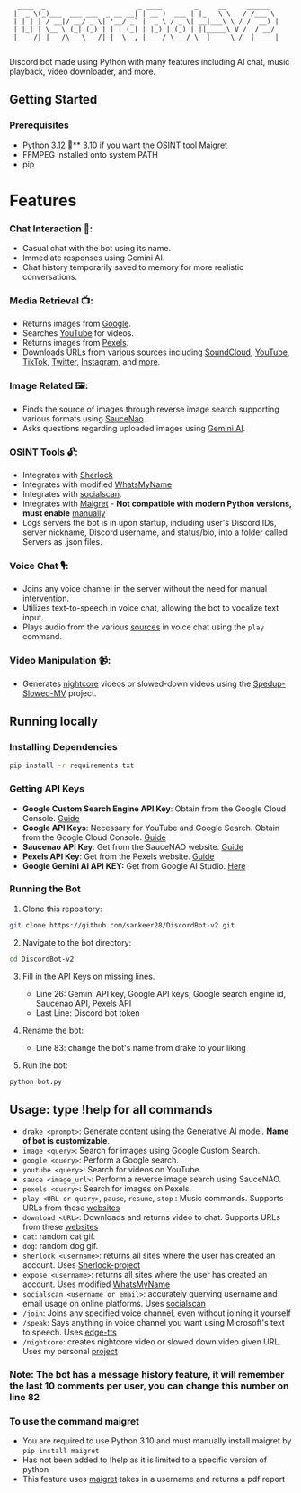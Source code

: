 ```
  ____  _                       _ ____        _     __     ______  
 |  _ \(_)___  ___ ___  _ __ __| | __ )  ___ | |_   \ \   / /___ \ 
 | | | | / __|/ __/ _ \| '__/ _` |  _ \ / _ \| __|___\ \ / /  __) |
 | |_| | \__ \ (_| (_) | | | (_| | |_) | (_) | ||_____\ V /  / __/ 
 |____/|_|___/\___\___/|_|  \__,_|____/ \___/ \__|     \_/  |_____|
                                                                   
```
Discord bot made using Python with many features including AI chat, music playback, video downloader, and more.

## Getting Started

### Prerequisites

- Python 3.12 🐍** 3.10 if you want the OSINT tool [Maigret](https://github.com/sankeer28/DiscordBot-v2/tree/main?tab=readme-ov-file#to-use-the-command-maigret-)
- FFMPEG installed onto system PATH
- pip

# Features
### Chat Interaction 💬:
- Casual chat with the bot using its name.
- Immediate responses using Gemini AI.
- Chat history temporarily saved to memory for more realistic conversations.

### Media Retrieval 📺:
- Returns images from [Google](https://www.google.com).
- Searches [YouTube](https://www.youtube.com) for videos.
- Returns images from [Pexels](https://www.pexels.com).
- Downloads URLs from various sources including [SoundCloud](https://soundcloud.com), [YouTube](https://www.youtube.com), [TikTok](https://www.tiktok.com), [Twitter](https://twitter.com), [Instagram](https://www.instagram.com), and [more](https://github.com/yt-dlp/yt-dlp/blob/master/supportedsites.md).


### Image Related 🖼️:
- Finds the source of images through reverse image search supporting various formats using [SauceNao](https://saucenao.com/).
- Asks questions regarding uploaded images using [Gemini AI](https://gemini.google.com/).

### OSINT Tools 🔓:
- Integrates with [Sherlock](https://github.com/sherlock-project/sherlock)
- Integrates with modified [WhatsMyName](https://github.com/C3n7ral051nt4g3ncy/WhatsMyName-Python)
- Integrates with [socialscan](https://github.com/iojw/socialscan).
-  Integrates with [Maigret](https://github.com/soxoj/maigret) - **Not compatible with modern Python versions, must enable** [manually](https://github.com/sankeer28/DiscordBot-v2/tree/main?tab=readme-ov-file#to-use-the-command-maigret-)
- Logs servers the bot is in upon startup, including user's Discord IDs, server nickname, Discord username, and status/bio, into a folder called Servers as .json files.

### Voice Chat 🎙️:
- Joins any voice channel in the server without the need for manual intervention.
- Utilizes text-to-speech in voice chat, allowing the bot to vocalize text input.
- Plays audio from the various [sources](https://github.com/yt-dlp/yt-dlp/blob/master/supportedsites.md) in voice chat using the ```play``` command.

### Video Manipulation 📹:
- Generates [nightcore](https://en.wikipedia.org/wiki/Nightcore) videos or slowed-down videos using the [Spedup-Slowed-MV](https://github.com/sankeer28/Spedup-Slowed-MV) project.


## Running locally
### Installing Dependencies

```bash
pip install -r requirements.txt
```

### Getting API Keys

- **Google Custom Search Engine API Key**: Obtain from the Google Cloud Console. [Guide](https://developers.google.com/custom-search/v1/overview)
- **Google API Keys**: Necessary for YouTube and Google Search. Obtain from the Google Cloud Console. [Guide](https://cloud.google.com/docs/authentication/api-keys)
- **Saucenao API Key**: Get from the SauceNAO website. [Guide](https://saucenao.com/user.php?page=search-api)
- **Pexels API Key**: Get from the Pexels website. [Guide](https://www.pexels.com/api/documentation/)
- **Google Gemini AI API KEY:** Get from Google AI Studio. [Here](https://aistudio.google.com/app/apikey)

### Running the Bot

1. Clone this repository:

```bash
git clone https://github.com/sankeer28/DiscordBot-v2.git
```

2. Navigate to the bot directory:

```bash
cd DiscordBot-v2
```

3. Fill in the API Keys on missing lines.
     - Line 26: Gemini API key, Google API keys, Google search engine id, Saucenao API, Pexels API
     - Last Line: Discord bot token
4. Rename the bot:
   - Line 83: change the bot's name from drake to your liking
     
5. Run the bot:

```bash
python bot.py
```
## Usage: type !help for all commands
- `drake <prompt>`: Generate content using the Generative AI model. **Name of bot is customizable**.
- `image <query>`: Search for images using Google Custom Search.
- `google <query>`: Perform a Google search.
- `youtube <query>`: Search for videos on YouTube.
- `sauce <image_url>`: Perform a reverse image search using SauceNAO.
- `pexels <query>`: Search for images on Pexels.
- `play <URL or query>`, `pause`, `resume`, `stop` : Music commands. Supports URLs from these [websites](https://github.com/yt-dlp/yt-dlp/blob/master/supportedsites.md)
- `download <URL>`: Downloads and returns video to chat. Supports URLs from these [websites](https://github.com/yt-dlp/yt-dlp/blob/master/supportedsites.md)
- `cat`: random cat gif.
- `dog`: random dog gif.
- `sherlock <username>`: returns all sites where the user has created an account. Uses [Sherlock-project](https://github.com/sherlock-project/sherlock)
- `expose <username>`: returns all sites where the user has created an account. Uses modified [WhatsMyName](https://github.com/C3n7ral051nt4g3ncy/WhatsMyName-Python)
- `socialscan <username or email>`: accurately querying username and email usage on online platforms. Uses [socialscan](https://github.com/iojw/socialscan) 
- `/join`: Joins any specified voice channel, even without joining it yourself
- `/speak`: Says anything in voice channel you want using Microsoft's text to speech. Uses [edge-tts](https://pypi.org/project/edge-tts/)
- `/nightcore`: creates nightcore video or slowed down video given URL. Uses my personal [project](https://github.com/sankeer28/Spedup-Slowed-MV)
  
### Note: The bot has a message history feature, it will remember the last 10 comments per user, you can change this number on line 82
### To use the command maigret <username>
- You are required to use Python 3.10 and must manually install maigret by ``` pip install maigret ```
- Has not been added to !help as it is limited to a specific version of python
- This feature uses [maigret](https://github.com/soxoj/maigret) takes in a username and returns a pdf report

